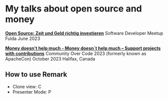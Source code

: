 # My talks about open source and money

**[Open Source: Zeit und Geld richtig investieren](/index_de.html)** Software Developer Meetup Fulda June 2023

**[Money doesn't help much - Money doesn`t help much – Support projects with contributions](/communityovercode.html)** Community Over Code 2023 (formerly known as ApacheCon) October 2023 Halifax, Canada


## How to use Remark

* Clone view: C
* Presenter Mode: P

